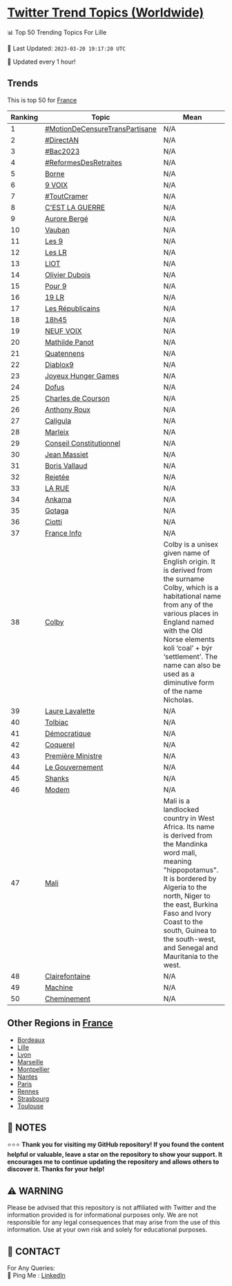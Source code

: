 [Twitter Trend Topics (Worldwide)](https://github.com/ErcinDedeoglu/Twitter-Trend-Topics)
==========


📊 Top 50 Trending Topics For Lille

📆 Last Updated: `2023-03-20 19:17:20 UTC`

🔧 Updated every 1 hour!


## Trends

This is top 50 for [France](</France>)

| Ranking | Topic | Mean |
| ------- | ------------ | ------------ |
| 1 | [#MotionDeCensureTransPartisane](http://twitter.com/search?q=%23MotionDeCensureTransPartisane) | N/A |
| 2 | [#DirectAN](http://twitter.com/search?q=%23DirectAN) | N/A |
| 3 | [#Bac2023](http://twitter.com/search?q=%23Bac2023) | N/A |
| 4 | [#ReformesDesRetraites](http://twitter.com/search?q=%23ReformesDesRetraites) | N/A |
| 5 | [Borne](http://twitter.com/search?q=Borne) | N/A |
| 6 | [9 VOIX](http://twitter.com/search?q=9+VOIX) | N/A |
| 7 | [#ToutCramer](http://twitter.com/search?q=%23ToutCramer) | N/A |
| 8 | [C'EST LA GUERRE](http://twitter.com/search?q=C%27EST+LA+GUERRE) | N/A |
| 9 | [Aurore Bergé](http://twitter.com/search?q=Aurore+Berg%c3%a9) | N/A |
| 10 | [Vauban](http://twitter.com/search?q=Vauban) | N/A |
| 11 | [Les 9](http://twitter.com/search?q=Les+9) | N/A |
| 12 | [Les LR](http://twitter.com/search?q=Les+LR) | N/A |
| 13 | [LIOT](http://twitter.com/search?q=LIOT) | N/A |
| 14 | [Olivier Dubois](http://twitter.com/search?q=Olivier+Dubois) | N/A |
| 15 | [Pour 9](http://twitter.com/search?q=Pour+9) | N/A |
| 16 | [19 LR](http://twitter.com/search?q=19+LR) | N/A |
| 17 | [Les Républicains](http://twitter.com/search?q=Les+R%c3%a9publicains) | N/A |
| 18 | [18h45](http://twitter.com/search?q=18h45) | N/A |
| 19 | [NEUF VOIX](http://twitter.com/search?q=NEUF+VOIX) | N/A |
| 20 | [Mathilde Panot](http://twitter.com/search?q=Mathilde+Panot) | N/A |
| 21 | [Quatennens](http://twitter.com/search?q=Quatennens) | N/A |
| 22 | [Diablox9](http://twitter.com/search?q=Diablox9) | N/A |
| 23 | [Joyeux Hunger Games](http://twitter.com/search?q=Joyeux+Hunger+Games) | N/A |
| 24 | [Dofus](http://twitter.com/search?q=Dofus) | N/A |
| 25 | [Charles de Courson](http://twitter.com/search?q=Charles+de+Courson) | N/A |
| 26 | [Anthony Roux](http://twitter.com/search?q=Anthony+Roux) | N/A |
| 27 | [Caligula](http://twitter.com/search?q=Caligula) | N/A |
| 28 | [Marleix](http://twitter.com/search?q=Marleix) | N/A |
| 29 | [Conseil Constitutionnel](http://twitter.com/search?q=Conseil+Constitutionnel) | N/A |
| 30 | [Jean Massiet](http://twitter.com/search?q=Jean+Massiet) | N/A |
| 31 | [Boris Vallaud](http://twitter.com/search?q=Boris+Vallaud) | N/A |
| 32 | [Rejetée](http://twitter.com/search?q=Rejet%c3%a9e) | N/A |
| 33 | [LA RUE](http://twitter.com/search?q=LA+RUE) | N/A |
| 34 | [Ankama](http://twitter.com/search?q=Ankama) | N/A |
| 35 | [Gotaga](http://twitter.com/search?q=Gotaga) | N/A |
| 36 | [Ciotti](http://twitter.com/search?q=Ciotti) | N/A |
| 37 | [France Info](http://twitter.com/search?q=France+Info) | N/A |
| 38 | [Colby](http://twitter.com/search?q=Colby) | Colby is a unisex given name of English origin. It is derived from the surname Colby, which is a habitational name from any of the various places in England named with the Old Norse elements koli ‘coal’ + býr ‘settlement’. The name can also be used as a diminutive form of the name Nicholas. |
| 39 | [Laure Lavalette](http://twitter.com/search?q=Laure+Lavalette) | N/A |
| 40 | [Tolbiac](http://twitter.com/search?q=Tolbiac) | N/A |
| 41 | [Démocratique](http://twitter.com/search?q=D%c3%a9mocratique) | N/A |
| 42 | [Coquerel](http://twitter.com/search?q=Coquerel) | N/A |
| 43 | [Première Ministre](http://twitter.com/search?q=Premi%c3%a8re+Ministre) | N/A |
| 44 | [Le Gouvernement](http://twitter.com/search?q=Le+Gouvernement) | N/A |
| 45 | [Shanks](http://twitter.com/search?q=Shanks) | N/A |
| 46 | [Modem](http://twitter.com/search?q=Modem) | N/A |
| 47 | [Mali](http://twitter.com/search?q=Mali) | Mali is a landlocked country in West Africa. Its name is derived from the Mandinka word mali, meaning "hippopotamus". It is bordered by Algeria to the north, Niger to the east, Burkina Faso and Ivory Coast to the south, Guinea to the south-west, and Senegal and Mauritania to the west. |
| 48 | [Clairefontaine](http://twitter.com/search?q=Clairefontaine) | N/A |
| 49 | [Machine](http://twitter.com/search?q=Machine) | N/A |
| 50 | [Cheminement](http://twitter.com/search?q=Cheminement) | N/A |



## Other Regions in [France](</France>)

* [Bordeaux](</France/Bordeaux.md>)
* [Lille](</France/Lille.md>)
* [Lyon](</France/Lyon.md>)
* [Marseille](</France/Marseille.md>)
* [Montpellier](</France/Montpellier.md>)
* [Nantes](</France/Nantes.md>)
* [Paris](</France/Paris.md>)
* [Rennes](</France/Rennes.md>)
* [Strasbourg](</France/Strasbourg.md>)
* [Toulouse](</France/Toulouse.md>)



## 📝 NOTES

⭐⭐⭐ **Thank you for visiting my GitHub repository! If you found the content helpful or valuable, leave a star on the repository to show your support. It encourages me to continue updating the repository and allows others to discover it. Thanks for your help!**


## ⚠️ WARNING

Please be advised that this repository is not affiliated with Twitter and the information provided is for informational purposes only. We are not responsible for any legal consequences that may arise from the use of this information. Use at your own risk and solely for educational purposes.


## 📨 CONTACT

 For Any Queries:  
            🏓 Ping Me : [LinkedIn](https://www.linkedin.com/in/ercindedeoglu/)

